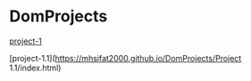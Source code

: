 # DomProjects

[project-1](https://mhsifat2000.github.io/DomProjects/Project1/index.html)



[project-1.1](https://mhsifat2000.github.io/DomProjects/Project 1.1/index.html)
